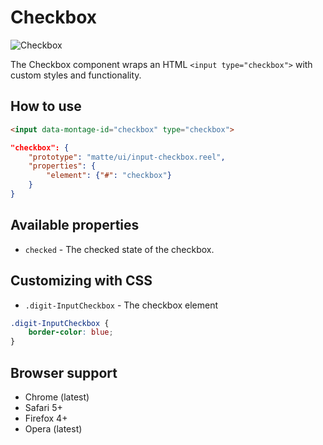 # Checkbox

![Checkbox](https://raw.github.com/montagejs/montage-lab/master/skeleton/mobile/components/input-checkbox.reel/screenshot.png)

The Checkbox component wraps an HTML `<input type="checkbox">` with custom styles and functionality.

## How to use

```html
<input data-montage-id="checkbox" type="checkbox">
```

```json
"checkbox": {
    "prototype": "matte/ui/input-checkbox.reel",
    "properties": {
        "element": {"#": "checkbox"}
    }
}
```


## Available properties

* `checked` - The checked state of the checkbox.



## Customizing with CSS

* `.digit-InputCheckbox` - The checkbox element

```css
.digit-InputCheckbox {
    border-color: blue;
}
```



## Browser support

* Chrome (latest)
* Safari 5+
* Firefox 4+
* Opera (latest)
